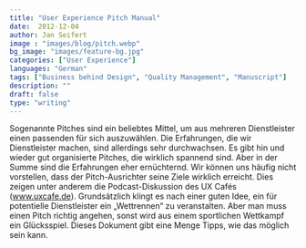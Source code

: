 ```yaml
---
title: "User Experience Pitch Manual"
date:  2012-12-04
author: Jan Seifert
image : "images/blog/pitch.webp"
bg_image: "images/feature-bg.jpg"
categories: ["User Experience"]
languages: "German"
tags: ["Business behind Design", "Quality Management", "Manuscript"]
description: ""
draft: false
type: "writing"
---
```



Sogenannte Pitches sind ein beliebtes Mittel, um aus mehreren Dienstleister einen passenden für sich auszuwählen. Die Erfahrungen, die wir Dienstleister machen, sind allerdings sehr durchwachsen. Es gibt hin und wieder gut organisierte Pitches, die wirklich spannend sind. Aber in der Summe sind die Erfahrungen eher ernüchternd. Wir können uns häufig nicht vorstellen, dass der Pitch-Ausrichter seine Ziele wirklich erreicht. Dies zeigen unter anderem die Podcast-Diskussion des UX Cafés (www.uxcafe.de). Grundsätzlich klingt es nach einer guten Idee, ein für potentielle Dienstleister ein „Wett­rennen“ zu veranstalten. Aber man muss einen Pitch richtig angehen, sonst wird aus einem sportlichen Wettkampf ein Glücksspiel. Dieses Dokument gibt eine Menge Tipps, wie das möglich sein kann.</p>

